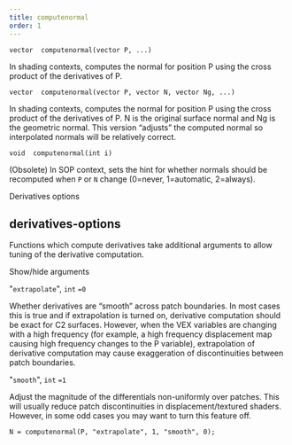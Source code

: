 ```yaml
---
title: computenormal
order: 1
---
```

`vector  computenormal(vector P, ...)`

In shading contexts, computes the normal for position P using the cross product of the derivatives of P.

`vector  computenormal(vector P, vector N, vector Ng, ...)`

In shading contexts, computes the normal for position P using the cross product of the derivatives of P.
N is the original surface normal and Ng is the geometric normal.
This version “adjusts” the computed normal so interpolated normals will be relatively correct.

`void  computenormal(int i)`

(Obsolete) In SOP context, sets the hint for whether normals should be recomputed when `P` or `N` change (0=never, 1=automatic, 2=always).

Derivatives options

## derivatives-options

Functions which compute derivatives take additional arguments to
allow tuning of the derivative computation.

Show/hide arguments

"`extrapolate`",
`int`
`=0`

Whether derivatives are
“smooth” across patch boundaries. In most cases this is true and if
extrapolation is turned on, derivative computation should be exact
for C2 surfaces. However, when the VEX variables are changing with a
high frequency (for example, a high frequency displacement map
causing high frequency changes to the P variable), extrapolation of
derivative computation may cause exaggeration of discontinuities
between patch boundaries.

"`smooth`",
`int`
`=1`

Adjust the magnitude of the
differentials non-uniformly over patches. This will usually reduce
patch discontinuities in displacement/textured shaders. However, in
some odd cases you may want to turn this feature off.

```vex
N = computenormal(P, "extrapolate", 1, "smooth", 0);

```
